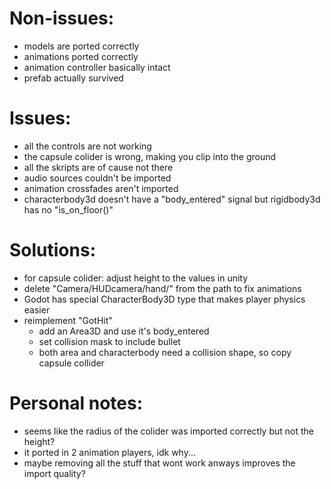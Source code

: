 # Non-issues:

- models are ported correctly
- animations ported correctly
- animation controller basically intact
- prefab actually survived

# Issues:
    
- all the controls are not working
- the capsule colider is wrong, making you clip into the ground
- all the skripts are of cause not there
- audio sources couldn't be imported
- animation crossfades aren't imported
- characterbody3d doesn't have a "body_entered" signal but rigidbody3d has no "is_on_floor()"

# Solutions:

- for capsule colider: adjust height to the values in unity
- delete "Camera/HUDcamera/hand/" from the path to fix animations
- Godot has special CharacterBody3D type that makes player physics easier
- reimplement "GotHit"
    - add an Area3D and use it's body_entered
    - set collision mask to include bullet
    - both area and characterbody need a collision shape, so copy capsule collider
        
# Personal notes:

- seems like the radius of the colider was imported correctly but not the height?
- it ported in 2 animation players, idk why...
- maybe removing all the stuff that wont work anways improves the import quality?